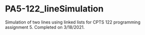 # PA5-122_lineSimulation
Simulation of two lines using linked lists for CPTS 122 programming assignment 5. Completed on 3/18/2021.
